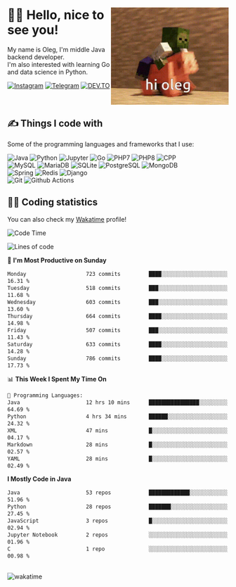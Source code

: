 <div>
   <img align="right" height="221" src="res/hi-oleg.gif" alt="hello, it's me riding on the pig">
   <div>
      <h1>👨‍🌾 Hello, nice to see you!</h1>
      <p>My name is Oleg, I'm middle Java backend developer.<br>I'm also interested with learning Go and data science in Python.</p>
      <div>
         <a href="https://instagram.com/gatetrasher"><img alt="Instagram" src="https://img.shields.io/badge/Instagram-E4405F?&style=for-the-badge&logo=instagram&logoColor=white" ></a>
         <a href="https://t.me/hteppl"><img alt="Telegram" src="https://img.shields.io/badge/Telegram-26A5E4?&style=for-the-badge&logo=telegram&logoColor=white" ></a>
         <a href="https://dev.to/hteppl"><img alt="DEV.TO" src="https://img.shields.io/badge/dev.to-0A0A0A?&style=for-the-badge&logo=devdotto&logoColor=white" ></a>
      </div>
   </div>
</div>
<br>
<br>
<div>
   <h2>✍️ Things I code with</h2>
   <p>Some of the programming languages and frameworks that I use:</p>
   <p>
      <img alt="Java" src="https://img.shields.io/badge/Java-ED8B00?style=flat-square&logo=java&logoColor=white" />
      <img alt="Python" src="https://img.shields.io/badge/Python-3776AB?style=flat-square&logo=python&logoColor=white" />
      <img alt="Jupyter" src="https://img.shields.io/badge/Jupyter-F37626?style=flat-square&logo=jupyter&logoColor=white" />
      <img alt="Go" src="https://img.shields.io/badge/Go-00ADD8?style=flat-square&logo=go&logoColor=white" /> 
      <img alt="PHP7" src="https://img.shields.io/badge/PHP_7-777BB4?style=flat-square&logo=php&logoColor=white" />
      <img alt="PHP8" src="https://img.shields.io/badge/PHP_8-777BB4?style=flat-square&logo=php&logoColor=white" />
      <img alt="CPP" src="https://img.shields.io/badge/C++-00599C?style=flat-square&logo=cplusplus&logoColor=white" />
      <br>
      <img alt="MySQL" src="https://img.shields.io/badge/MySQL-4479A1?style=flat-square&logo=mysql&logoColor=white" />
      <img alt="MariaDB" src="https://img.shields.io/badge/MariaDB-003545?style=flat-square&logo=mariadb&logoColor=white" />
      <img alt="SQLite" src="https://img.shields.io/badge/SQLite-003B57?style=flat-square&logo=sqlite&logoColor=white" />
      <img alt="PostgreSQL" src="https://img.shields.io/badge/PostgreSQL-4169E1?style=flat-square&logo=postgresql&logoColor=white" />
      <img alt="MongoDB" src="https://img.shields.io/badge/MongoDB-47A248?style=flat-square&logo=mongodb&logoColor=white" />
      <br>
      <img alt="Spring" src="https://img.shields.io/badge/Spring-6DB33F?style=flat-square&logo=spring&logoColor=white" />
      <img alt="Redis" src="https://img.shields.io/badge/Redis-DC382D?style=flat-square&logo=redis&logoColor=white" />
      <img alt="Django" src="https://img.shields.io/badge/Django-092E20?style=flat-square&logo=django&logoColor=white" />
      <br>
      <img alt="Git" src="https://img.shields.io/badge/Git-F05032?style=flat-square&logo=git&logoColor=white" />
      <img alt="Github Actions" src="https://img.shields.io/badge/Github_Actions-2088FF?style=flat-square&logo=github-actions&logoColor=white" />
   </p>
</div>
<div>
   <h2>👨‍💻 Coding statistics</h2>
   <p>You can also check my <a href="https://wakatime.com/@hteppl">Wakatime</a> profile!</p>
   <!--START_SECTION:waka-->

   ![Code Time](http://img.shields.io/badge/Code%20Time-1%2C197%20hrs%2057%20mins-blue)

   ![Lines of code](https://img.shields.io/badge/From%20Hello%20World%20I%27ve%20Written-1.7%20million%20lines%20of%20code-blue)

   📅 **I'm Most Productive on Sunday**
   ```text
   Monday                   723 commits         ████░░░░░░░░░░░░░░░░░░░░░   16.31 % 
   Tuesday                  518 commits         ███░░░░░░░░░░░░░░░░░░░░░░   11.68 % 
   Wednesday                603 commits         ███░░░░░░░░░░░░░░░░░░░░░░   13.60 % 
   Thursday                 664 commits         ████░░░░░░░░░░░░░░░░░░░░░   14.98 % 
   Friday                   507 commits         ███░░░░░░░░░░░░░░░░░░░░░░   11.43 % 
   Saturday                 633 commits         ████░░░░░░░░░░░░░░░░░░░░░   14.28 % 
   Sunday                   786 commits         ████░░░░░░░░░░░░░░░░░░░░░   17.73 % 
   ```
   📊 **This Week I Spent My Time On**
   ```text
   💬 Programming Languages: 
   Java                     12 hrs 10 mins      ████████████████░░░░░░░░░   64.69 % 
   Python                   4 hrs 34 mins       ██████░░░░░░░░░░░░░░░░░░░   24.32 % 
   XML                      47 mins             █░░░░░░░░░░░░░░░░░░░░░░░░   04.17 % 
   Markdown                 28 mins             █░░░░░░░░░░░░░░░░░░░░░░░░   02.57 % 
   YAML                     28 mins             █░░░░░░░░░░░░░░░░░░░░░░░░   02.49 % 
   ```
   **I Mostly Code in Java**
   ```text
   Java                     53 repos            █████████████░░░░░░░░░░░░   51.96 % 
   Python                   28 repos            ███████░░░░░░░░░░░░░░░░░░   27.45 % 
   JavaScript               3 repos             █░░░░░░░░░░░░░░░░░░░░░░░░   02.94 % 
   Jupyter Notebook         2 repos             ░░░░░░░░░░░░░░░░░░░░░░░░░   01.96 % 
   C                        1 repo              ░░░░░░░░░░░░░░░░░░░░░░░░░   00.98 % 
   ```
   <!--END_SECTION:waka-->
</div>
<br>
<img src="https://wakatime.com/share/@hteppl/18a68a4e-e1fb-41eb-b9f2-e999d76b9bac.svg" alt="wakatime">
